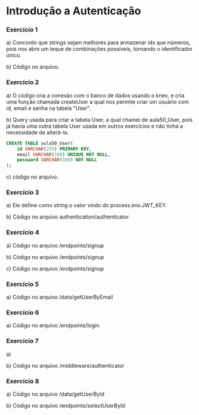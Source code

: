 # Introdução a Autenticação

### Exercício 1

a) Concordo que strings sejam melhores para armazenar ids que números, pois nos abre um leque de combinações possíveis, tornando o identificador único.

b) Código no arquivo.

### Exercício 2

a) O código cria a conexão com o banco de dados usando o knex, e cria uma função chamada createUser a qual nos permite criar um usuário com id, email e senha na tabela "User".

b) Query usada para criar a tabela User, a qual chamei de aula50_User, pois já havia uma outra tabela User usada em outros exercícios e não tinha a necessidade de alterá-la.
```sql
CREATE TABLE aula50_User(
	id VARCHAR(255) PRIMARY KEY,
    email VARCHAR(100) UNIQUE NOT NULL,
    password VARCHAR(100) NOT NULL
);
```
c) código no arquivo.

### Exercício 3

a) Ele define como string o valor vindo do process.env.JWT_KEY.

b) Código no arquivo authentication/authenticator

### Exercício 4
a) Código no arquivo /endpoints/signup

b) Código no arquivo /endpoints/signup

c) Código no arquivo /endpoints/signup

### Exercício 5

a) Código no arquivo /data/getUserByEmail

### Exercício 6

a) Código no arquivo /endpoints/login

### Exercício 7 

a) 

b) Código no arquivo /middleware/authenticator

### Exercício 8

a) Código no arquivo /data/getUserById

b) Código no arquivo /endpoints/selectUserById